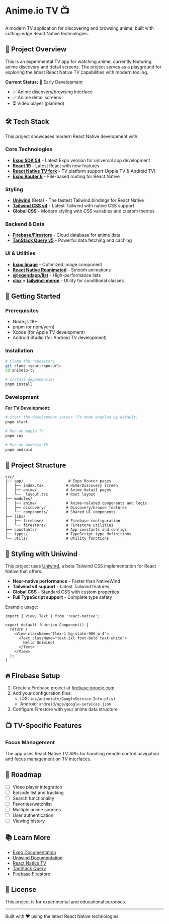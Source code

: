 # Anime.io TV 📺

A modern TV application for discovering and browsing anime, built with cutting-edge React Native technologies.

## 🎯 Project Overview

This is an experimental TV app for watching anime, currently featuring anime discovery and detail screens. The project serves as a playground for exploring the latest React Native TV capabilities with modern tooling.

**Current Status:** 🚧 Early Development
- ✅ Anime discovery/browsing interface
- ✅ Anime detail screens
- ⏳ Video player (planned)

## 🛠️ Tech Stack

This project showcases modern React Native development with:

### Core Technologies
- **[Expo SDK 54](https://expo.dev)** - Latest Expo version for universal app development
- **[React 19](https://react.dev)** - Latest React with new features
- **[React Native TV fork](https://github.com/react-native-tvos/react-native-tvos)** - TV platform support (Apple TV & Android TV)
- **[Expo Router 6](https://docs.expo.dev/router/introduction)** - File-based routing for React Native

### Styling
- **[Uniwind](https://docs.uniwind.dev/)** (Beta) - The fastest Tailwind bindings for React Native
- **[Tailwind CSS v4](https://tailwindcss.com)** - Latest Tailwind with native CSS support
- **Global CSS** - Modern styling with CSS variables and custom themes

### Backend & Data
- **[Firebase/Firestore](https://firebase.google.com)** - Cloud database for anime data
- **[TanStack Query v5](https://tanstack.com/query)** - Powerful data fetching and caching

### UI & Utilities
- **[Expo Image](https://docs.expo.dev/versions/latest/sdk/image/)** - Optimized image component
- **[React Native Reanimated](https://docs.swmansion.com/react-native-reanimated/)** - Smooth animations
- **[@legendapp/list](https://legendapp.com/open-source/list/)** - High-performance lists
- **[clsx](https://github.com/lukeed/clsx) + [tailwind-merge](https://github.com/dcastil/tailwind-merge)** - Utility for conditional classes

## 🚀 Getting Started

### Prerequisites

- Node.js 18+ 
- pnpm (or npm/yarn)
- Xcode (for Apple TV development)
- Android Studio (for Android TV development)

### Installation

```bash
# Clone the repository
git clone <your-repo-url>
cd animeio-tv

# Install dependencies
pnpm install
```

### Development

**For TV Development:**

```bash
# Start the development server (TV mode enabled by default)
pnpm start

# Run on Apple TV
pnpm ios

# Run on Android TV
pnpm android
```

## 📁 Project Structure

```
src/
├── app/                    # Expo Router pages
│   ├── index.tsx          # Home/Discovery screen
│   ├── anime/             # Anime detail pages
│   └── _layout.tsx        # Root layout
├── modules/
│   ├── anime/             # Anime-related components and logic
│   ├── discovery/         # Discovery/browse features
│   └── components/        # Shared UI components
├── libs/
│   ├── firebase/          # Firebase configuration
│   └── firestore/         # Firestore utilities
├── constants/             # App constants and configs
├── types/                 # TypeScript type definitions
└── utils/                 # Utility functions
```

## 🎨 Styling with Uniwind

This project uses [Uniwind](https://docs.uniwind.dev/), a beta Tailwind CSS implementation for React Native that offers:

- **Near-native performance** - Faster than NativeWind
- **Tailwind v4 support** - Latest Tailwind features
- **Global CSS** - Standard CSS with custom properties
- **Full TypeScript support** - Complete type safety

Example usage:
```tsx
import { View, Text } from 'react-native';

export default function Component() {
  return (
    <View className="flex-1 bg-slate-900 p-4">
      <Text className="text-2xl font-bold text-white">
        Hello Uniwind!
      </Text>
    </View>
  );
}
```

## 🔥 Firebase Setup

1. Create a Firebase project at [firebase.google.com](https://firebase.google.com)
2. Add your configuration files:
   - iOS: `ios/animeiotv/GoogleService-Info.plist`
   - Android: `android/app/google-services.json`
3. Configure Firestore with your anime data structure

## 📺 TV-Specific Features

### Focus Management
The app uses React Native TV APIs for handling remote control navigation and focus management on TV interfaces.

## 🔮 Roadmap

- [ ] Video player integration
- [ ] Episode list and tracking
- [ ] Search functionality
- [ ] Favorites/watchlist
- [ ] Multiple anime sources
- [ ] User authentication
- [ ] Viewing history

## 📚 Learn More

- [Expo Documentation](https://docs.expo.dev/)
- [Uniwind Documentation](https://docs.uniwind.dev/)
- [React Native TV](https://github.com/react-native-tvos/react-native-tvos)
- [TanStack Query](https://tanstack.com/query)
- [Firebase Firestore](https://firebase.google.com/docs/firestore)

## 📄 License

This project is for experimental and educational purposes.

---

Built with ❤️ using the latest React Native technologies
